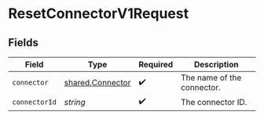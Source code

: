 # ResetConnectorV1Request


## Fields

| Field                                                | Type                                                 | Required                                             | Description                                          |
| ---------------------------------------------------- | ---------------------------------------------------- | ---------------------------------------------------- | ---------------------------------------------------- |
| `connector`                                          | [shared.Connector](../../models/shared/connector.md) | :heavy_check_mark:                                   | The name of the connector.                           |
| `connectorId`                                        | *string*                                             | :heavy_check_mark:                                   | The connector ID.                                    |